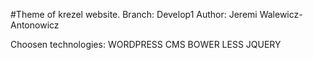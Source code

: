 #Theme of krezel website.
Branch: Develop1
Author: Jeremi Walewicz-Antonowicz

Choosen technologies:
WORDPRESS CMS
BOWER
LESS
JQUERY
